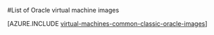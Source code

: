 <!-- not suitable for Mooncake -->

<properties
  pageTitle="List of Oracle VM images | Microsoft Azure"
  description="Get the list of Oracle images in the Azure Gallery and learn how to create an Oracle virtual machine."
  services="virtual-machines-windows"
  documentationCenter=""
  authors="rickstercdn"
  manager="timlt"
  editor=""
  tags="azure-service-management, azure-resource-manager"/>

<tags
	ms.service="virtual-machines-windows"
	ms.date="05/17/2016"
	wacn.date=""/>

#List of Oracle virtual machine images

[AZURE.INCLUDE [virtual-machines-common-classic-oracle-images](../includes/virtual-machines-common-classic-oracle-images.md)]
